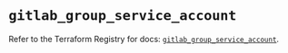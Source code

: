 # `gitlab_group_service_account`

Refer to the Terraform Registry for docs: [`gitlab_group_service_account`](https://registry.terraform.io/providers/gitlabhq/gitlab/18.4.1/docs/resources/group_service_account).
